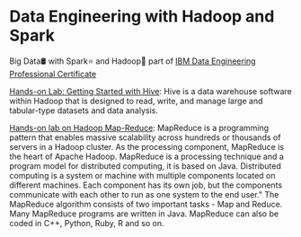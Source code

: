 # Data Engineering with Hadoop and Spark
Big Data🛢️ with Spark⭐ and Hadoop🐘 part of [IBM Data Engineering Professional Certificate](https://www.coursera.org/professional-certificates/ibm-data-engineer#courses)

[Hands-on Lab: Getting Started with Hive](https://github.com/Kmohamedalie/Data-Engineering/tree/master/Hands-on%20Lab%3A%20Getting%20Started%20with%20Hive): Hive is a data warehouse software within Hadoop that is designed to read, write, and manage large and tabular-type datasets and data analysis.

[Hands-on lab on Hadoop Map-Reduce](https://github.com/Kmohamedalie/IBM-Hadoop-Spark-lab/tree/master/Hands-on%20Lab%3A%20Hadoop%20MapReduce): MapReduce is a programming pattern that enables massive scalability across hundreds or thousands of servers in a Hadoop cluster. As the processing component, MapReduce is the heart of Apache Hadoop. MapReduce is a processing technique and a program model for distributed computing, it is based on Java. Distributed computing is a system or machine with multiple components located on different machines. Each component has its own job, but the components communicate with each other to run as one system to the end user." The MapReduce algorithm consists of two important tasks - Map and Reduce. Many MapReduce programs are written in Java. MapReduce can also be coded in C++, Python, Ruby, R and so on.
